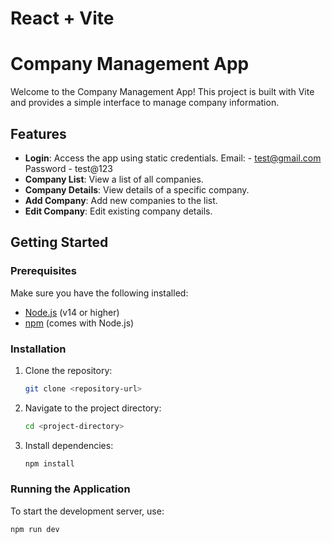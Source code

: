 # React + Vite

# Company Management App

Welcome to the Company Management App! This project is built with Vite and provides a simple interface to manage company information.

## Features

- **Login**: Access the app using static credentials.
  Email: - test@gmail.com
  Password - test@123
- **Company List**: View a list of all companies.
- **Company Details**: View details of a specific company.
- **Add Company**: Add new companies to the list.
- **Edit Company**: Edit existing company details.

## Getting Started

### Prerequisites

Make sure you have the following installed:

- [Node.js](https://nodejs.org/) (v14 or higher)
- [npm](https://www.npmjs.com/) (comes with Node.js)

### Installation

1. Clone the repository:

    ```bash
    git clone <repository-url>
    ```

2. Navigate to the project directory:

    ```bash
    cd <project-directory>
    ```

3. Install dependencies:

    ```bash
    npm install
    ```

### Running the Application

To start the development server, use:

```bash
npm run dev
